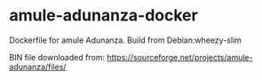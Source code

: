 # amule-adunanza-docker
Dockerfile for amule Adunanza. Build from Debian:wheezy-slim

BIN file downloaded from:
https://sourceforge.net/projects/amule-adunanza/files/
